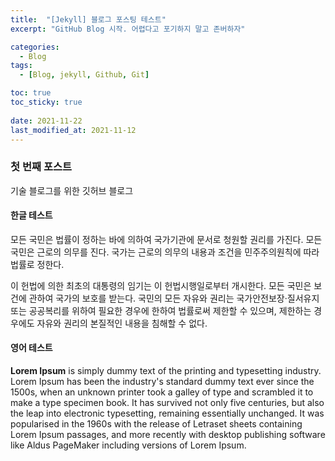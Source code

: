 ```yaml
---
title:  "[Jekyll] 블로그 포스팅 테스트"
excerpt: "GitHub Blog 시작. 어렵다고 포기하지 말고 존버하자"

categories:
  - Blog
tags:
  - [Blog, jekyll, Github, Git]

toc: true
toc_sticky: true
 
date: 2021-11-22
last_modified_at: 2021-11-12
---
```


### 첫 번째 포스트

기술 블로그를 위한 깃허브 블로그

#### 한글 테스트

모든 국민은 법률이 정하는 바에 의하여 국가기관에 문서로 청원할 권리를 가진다. 모든 국민은 근로의 의무를 진다. 국가는 근로의 의무의 내용과 조건을 민주주의원칙에 따라 법률로 정한다.

이 헌법에 의한 최초의 대통령의 임기는 이 헌법시행일로부터 개시한다. 모든 국민은 보건에 관하여 국가의 보호를 받는다. 국민의 모든 자유와 권리는 국가안전보장·질서유지 또는 공공복리를 위하여 필요한 경우에 한하여 법률로써 제한할 수 있으며, 제한하는 경우에도 자유와 권리의 본질적인 내용을 침해할 수 없다.

#### 영어 테스트

**Lorem Ipsum** is simply dummy text of the printing and typesetting industry. Lorem Ipsum has been the industry's standard dummy text ever since the 1500s, when an unknown printer took a galley of type and scrambled it to make a type specimen book. It has survived not only five centuries, but also the leap into electronic typesetting, remaining essentially unchanged. It was popularised in the 1960s with the release of Letraset sheets containing Lorem Ipsum passages, and more recently with desktop publishing software like Aldus PageMaker including versions of Lorem Ipsum.